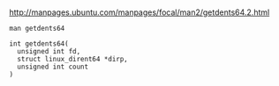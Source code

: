 ###
http://manpages.ubuntu.com/manpages/focal/man2/getdents64.2.html

```
man getdents64

int getdents64(
  unsigned int fd, 
  struct linux_dirent64 *dirp,
  unsigned int count
)
```
